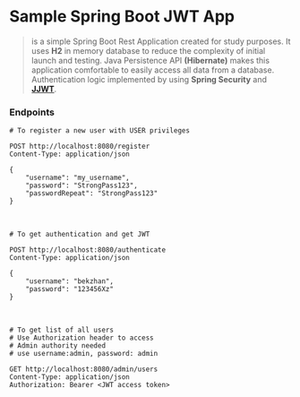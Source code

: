 # Sample Spring Boot JWT App

> is a simple Spring Boot Rest Application created 
> for study purposes. It uses **H2** in memory database
> to reduce the complexity of initial launch and 
> testing. Java Persistence API **(Hibernate)** makes
> this application comfortable to easily access all
> data from a database. Authentication logic implemented
> by using **Spring Security** and **[JJWT](https://mvnrepository.com/artifact/io.jsonwebtoken/jjwt)**.


### Endpoints

    # To register a new user with USER privileges

    POST http://localhost:8080/register
    Content-Type: application/json

    {
        "username": "my_username",
        "password": "StrongPass123",
        "passwordRepeat": "StrongPass123"
    }
<br>

    # To get authentication and get JWT 

    POST http://localhost:8080/authenticate
    Content-Type: application/json
    
    {
        "username": "bekzhan",
        "password": "123456Xz"
    }
<br>

    # To get list of all users
    # Use Authorization header to access
    # Admin authority needed
    # use username:admin, password: admin

    GET http://localhost:8080/admin/users
    Content-Type: application/json
    Authorization: Bearer <JWT access token>
